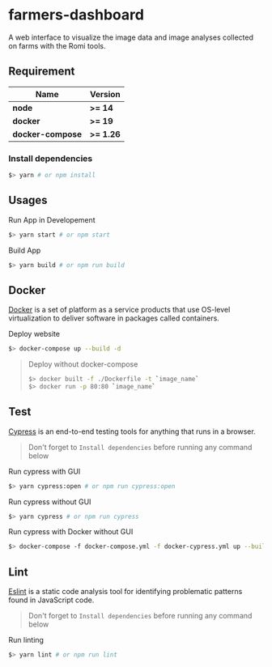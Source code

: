 # farmers-dashboard
A web interface to visualize the image data and image analyses collected on farms with the Romi tools.

## Requirement

Name  | Version 
----- | --------
**node** | **>= 14**
**docker** | **>= 19**
**docker-compose** | **>= 1.26**

### Install dependencies
```sh
$> yarn # or npm install
```

## Usages

Run App in Developement
```sh
$> yarn start # or npm start
```

Build App
```sh
$> yarn build # or npm run build
```

## Docker
[Docker](https://www.docker.com/) is a set of platform as a service products that use OS-level virtualization to deliver software in packages called containers.

Deploy website
```sh
$> docker-compose up --build -d
```

> Deploy without docker-compose
> ```sh
> $> docker built -f ./Dockerfile -t `image_name`
> $> docker run -p 80:80 `image_name`
> ```

## Test

[Cypress](https://www.cypress.io/) is an end-to-end testing tools for anything that runs in a browser.


> Don't forget to `Install dependencies` before running any command below

Run cypress with GUI
```sh
$> yarn cypress:open # or npm run cypress:open
```

Run cypress without GUI
```sh
$> yarn cypress # or npm run cypress
```

Run cypress with Docker without GUI
```sh
$> docker-compose -f docker-compose.yml -f docker-cypress.yml up --build
```

## Lint

[Eslint](https://eslint.org/) is a static code analysis tool for identifying problematic patterns found in JavaScript code.


> Don't forget to `Install dependencies` before running any command below

Run linting
```sh
$> yarn lint # or npm run lint
```